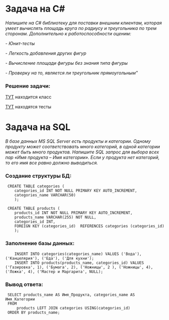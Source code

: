# Задача на C#

*Напишите на C# библиотеку для поставки внешним клиентам, которая умеет вычислять площадь круга по радиусу и треугольника по трем сторонам. Дополнительно к работоспособности оценим:*

 *- Юнит-тесты*
 
 *- Легкость добавления других фигур*
 
 *- Вычисление площади фигуры без знания типа фигуры*
 
 *- Проверку на то, является ли треугольник прямоугольным"*
 
 ### Решение задачи:
[ТУТ](https://github.com/Nojatij/Mindbox/tree/master/areaOfFigures) находится класс

[ТУТ](https://github.com/Nojatij/Mindbox/tree/master/Tests) находятся тесты

# Задача на SQL

*В базе данных MS SQL Server есть продукты и категории. Одному продукту может соответствовать много категорий, в одной категории может быть много продуктов. Напишите SQL запрос для выбора всех пар «Имя продукта – Имя категории». Если у продукта нет категорий, то его имя все равно должно выводиться.*

###  Создание структуры БД:
```
 CREATE TABLE categories (
    categories_id INT NOT NULL PRIMARY KEY AUTO_INCREMENT,
    categories_name VARCHAR(50)
    );    
 
 CREATE TABLE products (
    products_id	INT NOT NULL PRIMARY KEY AUTO_INCREMENT,
    products_name VARCHAR(255) NOT NULL,
    categories_id INT,
    FOREIGN KEY (categories_id)  REFERENCES categories (categories_id)
    );
```
###  Заполнение базы данных:
```
    INSERT INTO categories(categories_name) VALUES ('Вода'), ('Канцелярия'), ('Еда'), ('Для кухни');
    INSERT INTO products(products_name, categories_id) VALUES ('Газировка', 1), ('Бумага', 2), ('Ножницы', 2 ), ('Ножницы', 4), ('Ложка', 4), ('Мастер и Маргарита', NULL);
```

### Вывод ответа:
```
 SELECT products_name AS Имя_Продукта, categories_name AS Имя_Категории
 FROM 
     products LEFT JOIN categories USING(categories_id)
 ORDER BY products_name;
```
